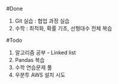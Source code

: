 #Done

1. Git 실습 : 협업 과정 실습
2. 수학 : 최적화, 확률 기초, 선형대수 전체 복습

#Todo

1. 알고리즘 공부 - Linked list
2. Pandas 복습
3. 수학 연습문제 풀
4. 우분투 AWS 설치 시도
